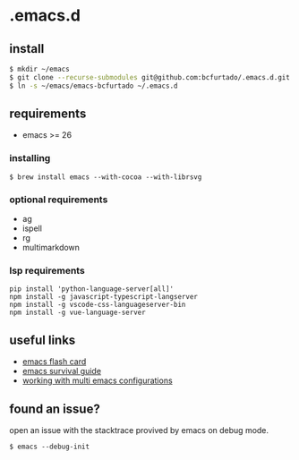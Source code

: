 # .emacs.d

## install

```sh
$ mkdir ~/emacs
$ git clone --recurse-submodules git@github.com:bcfurtado/.emacs.d.git ~/emacs/emacs-bcfurtado
$ ln -s ~/emacs/emacs-bcfurtado ~/.emacs.d
```

## requirements

- emacs >= 26

### installing
```
$ brew install emacs --with-cocoa --with-librsvg
```

### optional requirements
- ag
- ispell
- rg
- multimarkdown

### lsp requirements
```
pip install 'python-language-server[all]'
npm install -g javascript-typescript-langserver
npm install -g vscode-css-languageserver-bin
npm install -g vue-language-server
```


## useful links
* [emacs flash card](https://gist.github.com/bcfurtado/898d74a4610213ac7c0c4dd9b06926ea)
* [emacs survival guide](https://gist.github.com/cribeiro/4a10cf13cd789bb17aa511c263b62a65)
* [working with multi emacs configurations](https://gist.github.com/bcfurtado/fb9b37c81b27ef2bc5c8899de5a66e9c)


## found an issue?
open an issue with the stacktrace provived by emacs on debug mode.
```
$ emacs --debug-init
```
